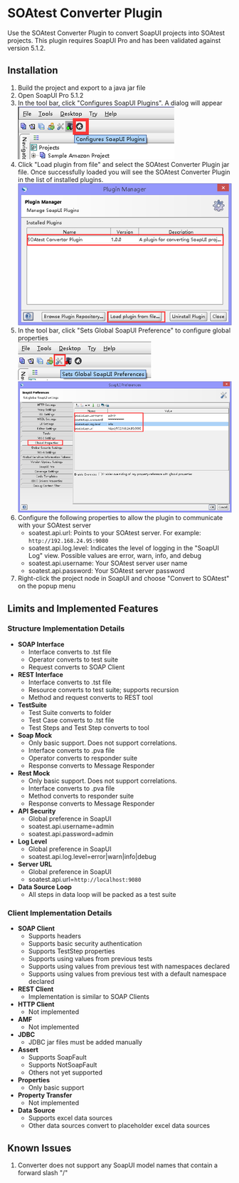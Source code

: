 # SOAtest Converter Plugin

Use the SOAtest Converter Plugin to convert SoapUI projects into SOAtest projects. This plugin requires SoapUI Pro and has been validated against version 5.1.2.

## Installation
1. Build the project and export to a java jar file
1. Open SoapUI Pro 5.1.2
1. In the tool bar, click "Configures SoapUI Plugins". A dialog will appear
<br/>![](https://raw.githubusercontent.com/a2vplugin/SoapUIToSOAtestPlugin/master/readme-resources/ConfiguresSoapUIPlugins.png "Click 'Configures SoapUI Plugins'")
1. Click "Load plugin from file" and select the SOAtest Converter Plugin jar file. Once successfully loaded you will see the SOAtest Converter Plugin in the list of installed plugins.
<br/>![](https://raw.githubusercontent.com/a2vplugin/SoapUIToSOAtestPlugin/master/readme-resources/LoadPluginFromFile.png "Entry shown when successfully loaded")
1. In the tool bar, click "Sets Global SoapUI Preference" to configure global properties
<br/>![](https://raw.githubusercontent.com/a2vplugin/SoapUIToSOAtestPlugin/master/readme-resources/SetGlobalSoapUIPreferences.png "Click 'Sets Global SoapUI Preferences'")
<br/>![](https://raw.githubusercontent.com/a2vplugin/SoapUIToSOAtestPlugin/master/readme-resources/GlobalProperties.png "Choose 'Global Properties'")
1. Configure the following properties to allow the plugin to communicate with your SOAtest server
   * soatest.api.url: Points to your SOAtest server. For example: `http://192.168.24.95:9080`
   * soatest.api.log.level: Indicates the level of logging in the "SoapUI Log" view. Possible values are error, warn, info, and debug
   * soatest.api.username: Your SOAtest server user name
   * soatest.api.password: Your SOAtest server password
1. Right-click the project node in SoapUI and choose "Convert to SOAtest" on the popup menu

## Limits and Implemented Features
### Structure Implementation Details
* __SOAP Interface__
   * Interface converts to .tst file
   * Operator converts to test suite
   * Request converts to SOAP Client
* __REST Interface__
   * Interface converts to .tst file
   * Resource converts to test suite; supports recursion
   * Method and request converts to REST tool
* __TestSuite__
   * Test Suite converts to folder
   * Test Case converts to .tst file
   * Test Steps and Test Step converts to tool
* __Soap Mock__
   * Only basic support. Does not support correlations.
   * Interface converts to .pva file
   * Operator converts to responder suite
   * Response converts to Message Responder
* __Rest Mock__
   * Only basic support. Does not support correlations.
   * Interface converts to .pva file
   * Method converts to responder suite
   * Response converts to Message Responder
* __API Security__
   * Global preference in SoapUI
   * soatest.api.username=admin
   * soatest.api.password=admin
* __Log Level__
   * Global preference in SoapUI
   * soatest.api.log.level=error|warn|info|debug
* __Server URL__
   * Global preference in SoapUI
   * soatest.api.url=`http://localhost:9080`
* __Data Source Loop__
   * All steps in data loop will be packed as a test suite

### Client Implementation Details
* __SOAP Client__
   * Supports headers
   * Supports basic security authentication
   * Supports TestStep properties
   * Supports using values from previous tests
   * Supports using values from previous test with namespaces declared
   * Supports using values from previous test with a default namespace declared
* __REST Client__
   * Implementation is similar to SOAP Clients
* __HTTP Client__
   * Not implemented
* __AMF__
   * Not implemented
* __JDBC__
   * JDBC jar files must be added manually
* __Assert__
   * Supports SoapFault
   * Supports NotSoapFault
   * Others not yet supported
* __Properties__
   * Only basic support
* __Property Transfer__
   * Not implemented
* __Data Source__
   * Supports excel data sources
   * Other data sources convert to placeholder excel data sources
   
## Known Issues
1. Converter does not support any SoapUI model names that contain a forward slash "/"
